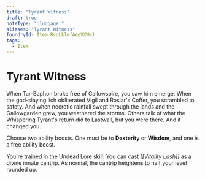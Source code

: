 ```yaml
---
title: "Tyrant Witness"
draft: true
noteType: ":luggage:"
aliases: "Tyrant Witness"
foundryId: Item.RvqLklmfAeeVXWmJ
tags:
  - Item
---
```


# Tyrant Witness

When Tar-Baphon broke free of Gallowspire, you saw him emerge. When the god-slaying lich obliterated Vigil and Roslar's Coffer, you scrambled to safety. And when necrotic rainfall swept through the lands and the Gallowgarden grew, you weathered the storms. Others talk of what the Whispering Tyrant's return did to Lastwall, but you were there. And it changed you.

Choose two ability boosts. One must be to **Dexterity** or **Wisdom**, and one is a free ability boost.

You're trained in the Undead Lore skill. You can cast _[[Vitality Lash]]_ as a divine innate cantrip. As normal, the cantrip heightens to half your level rounded up.
